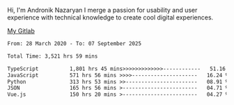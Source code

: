 Hi, I'm Andronik Nazaryan
I merge a passion for usability and user experience with technical knowledge to create cool digital experiences.

[My Gitlab](https://gitlab.com/anridev24)

<!--START_SECTION:waka-->

```txt
From: 28 March 2020 - To: 07 September 2025

Total Time: 3,521 hrs 59 mins

TypeScript          1,801 hrs 45 mins>>>>>>>>>>>>>------------   51.16 %
JavaScript          571 hrs 56 mins >>>>---------------------   16.24 %
Python              313 hrs 53 mins >>-----------------------   08.91 %
JSON                165 hrs 56 mins >------------------------   04.71 %
Vue.js              150 hrs 20 mins >------------------------   04.27 %
```

<!--END_SECTION:waka-->
